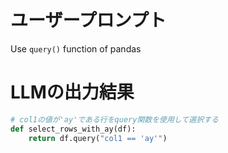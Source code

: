 # ユーザープロンプト

Use `query()` function of pandas 

# LLMの出力結果

```python
# col1の値が'ay'である行をquery関数を使用して選択する
def select_rows_with_ay(df):
    return df.query("col1 == 'ay'")
```